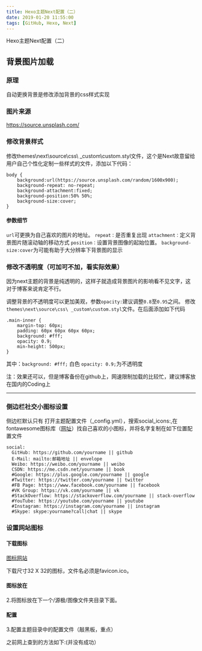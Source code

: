 ```yaml
---
title: Hexo主题Next配置（二）
date: 2019-01-20 11:55:00
tags: [GitHub, Hexo, Next]
---
```



Hexo主题Next配置（二）

<!--more-->

## 背景图片加载
### 原理
自动更换背景是修改添加背景的css样式实现

### 图片来源
https://source.unsplash.com/

### 修改背景样式
修改themes\next\source\css\ _custom\custom.styl文件，这个是Next故意留给用户自己个性化定制一些样式的文件，添加以下代码：
```
body {
    background:url(https://source.unsplash.com/random/1600x900);
    background-repeat: no-repeat;
    background-attachment:fixed;
    background-position:50% 50%;
    background-size:cover;
}
```
#### 参数细节
`url`可更换为自己喜欢的图片的地址。
`repeat：`是否重复出现
`attachment：`定义背景图片随滚动轴的移动方式
`position：`设置背景图像的起始位置。
`background-size:cover`为可能有助于大分辨率下背景图的显示

### 修改不透明度（可加可不加，看实际效果）
因为next主题的背景是纯透明的，这样子就造成背景图片的影响看不见文字，这对于博客来说肯定不行。

调整背景的不透明度可以更加美观，参数`opacity:`建议调整`0.8`至`0.95`之间。
修改`themes\next\source\css\ _custom\custom.styl`文件。在后面添加如下代码
```
.main-inner { 
    margin-top: 60px;
    padding: 60px 60px 60px 60px;
    background: #fff;
    opacity: 0.9;
    min-height: 500px;
}
```
其中：`background: #fff;` 白色
`opacity: 0.9;`为不透明度

注：效果还可以，但是博客备份在github上，网速限制加载的比较忙，建议博客放在国内的Coding上


---

### 侧边栏社交小图标设置

侧边栏默认只有
打开主题配置文件（_config.yml），搜索social_icons:,在fontawesome图标库（[网址](https://fontawesome.com/)）找自己喜欢的小图标，并将名字复制在如下位置配置文件

```
social:
  GitHub: https://github.com/yourname || github
  E-Mail: mailto:邮箱地址 || envelope
  Weibo: https://weibo.com/yourname || weibo
  CSDN: https://me.csdn.net/yourname || book
  #Google: https://plus.google.com/yourname || google
  #Twitter: https://twitter.com/yourname || twitter
  #FB Page: https://www.facebook.com/yourname || facebook
  #VK Group: https://vk.com/yourname || vk
  #StackOverflow: https://stackoverflow.com/yourname || stack-overflow
  #YouTube: https://youtube.com/yourname || youtube
  #Instagram: https://instagram.com/yourname || instagram
  #Skype: skype:yourname?call|chat || skype

```

### 设置网站图标
#### 下载图标
[图标网站](https//www.easyicon.net/)

下载尺寸32 X 32的图标，文件名必须是favicon.ico。
#### 图标放在
2.将图标放在下一个/源极/图像文件夹目录下面。
#### 配置
3.配置主题目录中的配置文件（敲黑板，重点）

之前网上查到的方法如下:(并没有成功）